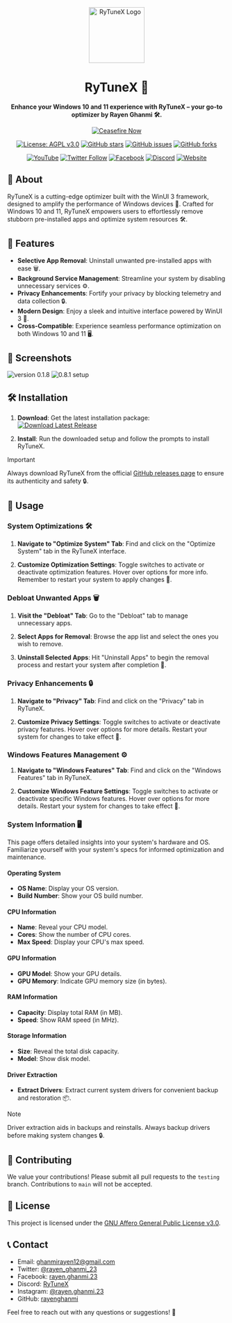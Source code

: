 <div align="center">
  <img src="https://github.com/rayenghanmi/RyTuneX/assets/108760398/9017b3b3-5288-4156-bd18-15dbe64ab111" alt="RyTuneX Logo" width="128">
</div>

<h1 align="center">RyTuneX 🚀</h1>

<p align="center">
  <strong>Enhance your Windows 10 and 11 experience with RyTuneX – your go-to optimizer by Rayen Ghanmi 🛠️.</strong>
</p>

<p align="center">
  <a href="https://techforpalestine.org/learn-more">
    <img src="https://raw.githubusercontent.com/Safouene1/support-palestine-banner/master/StandWithPalestine.svg" alt="Ceasefire Now">
  </a>
</p>

<p align="center">
  <a href="https://github.com/rayenghanmi/RyTuneX/blob/main/LICENSE.md"><img src="https://img.shields.io/badge/License-AGPL%20v3.0-blue.svg" alt="License: AGPL v3.0"></a>
  <a href="https://github.com/rayenghanmi/RyTuneX/stargazers"><img src="https://img.shields.io/github/stars/rayenghanmi/RyTuneX.svg" alt="GitHub stars"></a>
  <a href="https://github.com/rayenghanmi/RyTuneX/issues"><img src="https://img.shields.io/github/issues/rayenghanmi/RyTuneX.svg" alt="GitHub issues"></a>
  <a href="https://github.com/rayenghanmi/RyTuneX/network"><img src="https://img.shields.io/github/forks/rayenghanmi/RyTuneX.svg" alt="GitHub forks"></a>
</p>

<p align="center">
  <a href="https://youtube.com/@rayen.ghanmi.23?sub_confirmation=1"><img src="https://img.shields.io/badge/YouTube-RyTuneX-red" alt="YouTube"></a>
  <a href="https://twitter.com/rayen_ghanmi_23"><img src="https://img.shields.io/twitter/follow/rayen_ghanmi_23.svg?style=social" alt="Twitter Follow"></a>
  <a href="https://www.facebook.com/rayen.ghanmi.23"><img src="https://img.shields.io/badge/Facebook-rayen.ghanmi.23-blue" alt="Facebook"></a>
  <a href="https://discord.gg/gyBzyd364t"><img src="https://img.shields.io/badge/Discord-Join%20Us-blue" alt="Discord"></a>
  <a href="https://rayenghanmi.github.io/rytunex"><img src="https://img.shields.io/badge/Website-RyTuneX-blue" alt="Website"></a>
</p>



## 📝 About

RyTuneX is a cutting-edge optimizer built with the WinUI 3 framework, designed to amplify the performance of Windows devices 🚀. Crafted for Windows 10 and 11, RyTuneX empowers users to effortlessly remove stubborn pre-installed apps and optimize system resources 🛠️.



## 🚀 Features

- **Selective App Removal**: Uninstall unwanted pre-installed apps with ease 🗑️.
- **Background Service Management**: Streamline your system by disabling unnecessary services ⚙️.
- **Privacy Enhancements**: Fortify your privacy by blocking telemetry and data collection 🔒.
- **Modern Design**: Enjoy a sleek and intuitive interface powered by WinUI 3 🎨.
- **Cross-Compatible**: Experience seamless performance optimization on both Windows 10 and 11 🖥️.



## 📸 Screenshots


![version 0.1.8](https://github.com/rayenghanmi/RyTuneX/assets/108760398/02f08c0c-bfa4-48ee-ad68-8b4228337a8f)
![0.8.1 setup](https://github.com/rayenghanmi/RyTuneX/assets/108760398/ae2ad043-da1b-4f00-9105-bf47c213f892)


## 🛠 Installation

1. **Download**: Get the latest installation package:
    [![Download Latest Release](https://img.shields.io/badge/Download-Latest%20Release-brightgreen)](https://github.com/rayenghanmi/RyTuneX/releases/latest)

2. **Install**: Run the downloaded setup and follow the prompts to install RyTuneX.

> [!IMPORTANT]
> Always download RyTuneX from the official [GitHub releases page](https://github.com/rayenghanmi/RyTuneX/releases) to ensure its authenticity and safety 🔒.



## 📖 Usage

### System Optimizations 🛠️

1. **Navigate to "Optimize System" Tab**: Find and click on the "Optimize System" tab in the RyTuneX interface.

2. **Customize Optimization Settings**: Toggle switches to activate or deactivate optimization features. Hover over options for more info. Remember to restart your system to apply changes 🔄.

### Debloat Unwanted Apps 🗑️

1. **Visit the "Debloat" Tab**: Go to the "Debloat" tab to manage unnecessary apps.

2. **Select Apps for Removal**: Browse the app list and select the ones you wish to remove.

3. **Uninstall Selected Apps**: Hit "Uninstall Apps" to begin the removal process and restart your system after completion 🔄.

### Privacy Enhancements 🔒

1. **Navigate to "Privacy" Tab**: Find and click on the "Privacy" tab in RyTuneX.

2. **Customize Privacy Settings**: Toggle switches to activate or deactivate privacy features. Hover over options for more details. Restart your system for changes to take effect 🔄.

### Windows Features Management ⚙️

1. **Navigate to "Windows Features" Tab**: Find and click on the "Windows Features" tab in RyTuneX.

2. **Customize Windows Feature Settings**: Toggle switches to activate or deactivate specific Windows features. Hover over options for more details. Restart your system for changes to take effect 🔄.

### System Information 🖥️

This page offers detailed insights into your system's hardware and OS. Familiarize yourself with your system's specs for informed optimization and maintenance.

#### Operating System

- **OS Name**: Display your OS version.
- **Build Number**: Show your OS build number.

#### CPU Information

- **Name**: Reveal your CPU model.
- **Cores**: Show the number of CPU cores.
- **Max Speed**: Display your CPU's max speed.

#### GPU Information

- **GPU Model**: Show your GPU details.
- **GPU Memory**: Indicate GPU memory size (in bytes).

#### RAM Information

- **Capacity**: Display total RAM (in MB).
- **Speed**: Show RAM speed (in MHz).

#### Storage Information

- **Size**: Reveal the total disk capacity.
- **Model**: Show disk model.

#### Driver Extraction

- **Extract Drivers**: Extract current system drivers for convenient backup and restoration 📦.

> [!NOTE]
> Driver extraction aids in backups and reinstalls. Always backup drivers before making system changes 🔒.



## 🤝 Contributing

We value your contributions! Please submit all pull requests to the `testing` branch. Contributions to `main` will not be accepted.



## 📝 License

This project is licensed under the [GNU Affero General Public License v3.0](https://github.com/rayenghanmi/RyTuneX/blob/main/LICENSE.md).



## 📞 Contact

- Email: [ghanmirayen12@gmail.com](mailto:ghanmirayen12@gmail.com)
- Twitter: [@rayen_ghanmi_23](https://twitter.com/rayen_ghanmi_23)
- Facebook: [rayen.ghanmi.23](https://www.facebook.com/rayen.ghanmi.23)
- Discord: [RyTuneX](https://discord.gg/gyBzyd364t)
- Instagram: [@rayen.ghanmi.23](https://instagram.com/rayen.ghanmi.23)
- GitHub: [rayenghanmi](https://github.com/rayenghanmi)

Feel free to reach out with any questions or suggestions! 📣
